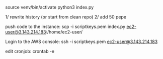 source venv/bin/activate
python3 index.py

1/ rewrite history (or start from clean repo)
2/ add 50 pepe

push code to the instance: 
scp -i scriptkeys.pem index.py ec2-user@3.143.214.183:/home/ec2-user/

Login to the AWS console:
ssh -i scriptkeys.pem ec2-user@3.143.214.183

edit cronjob: 
crontab -e
